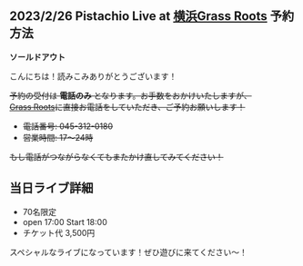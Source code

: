 ## 2023/2/26 Pistachio Live at [横浜Grass Roots](https://grassroots.yokohama/) 予約方法

**ソールドアウト**

こんにちは！読みこみありがとうございます！

~~予約の受付は **電話のみ** となります。お手数をおかけいたしますが、  
[Grass Roots](https://grassroots.yokohama/)に直接お電話をしていただき、ご予約お願いします！~~

- ~~電話番号: 045-312-0180~~
- ~~営業時間: 17～24時~~

~~もし電話がつながらなくてもまたかけ直してみてください！~~

## 当日ライブ詳細

- 70名限定
- open 17:00 Start 18:00
- チケット代 3,500円

スペシャルなライブになっています！ぜひ遊びに来てください～！
